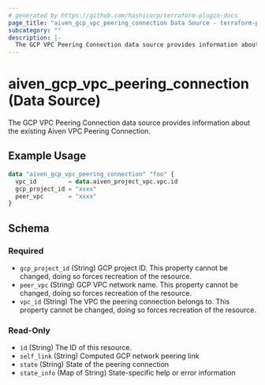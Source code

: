```yaml
---
# generated by https://github.com/hashicorp/terraform-plugin-docs
page_title: "aiven_gcp_vpc_peering_connection Data Source - terraform-provider-aiven"
subcategory: ""
description: |-
  The GCP VPC Peering Connection data source provides information about the existing Aiven VPC Peering Connection.
---
```


# aiven_gcp_vpc_peering_connection (Data Source)

The GCP VPC Peering Connection data source provides information about the existing Aiven VPC Peering Connection.

## Example Usage

```terraform
data "aiven_gcp_vpc_peering_connection" "foo" {
  vpc_id         = data.aiven_project_vpc.vpc.id
  gcp_project_id = "xxxx"
  peer_vpc       = "xxxx"
}
```

<!-- schema generated by tfplugindocs -->
## Schema

### Required

- `gcp_project_id` (String) GCP project ID. This property cannot be changed, doing so forces recreation of the resource.
- `peer_vpc` (String) GCP VPC network name. This property cannot be changed, doing so forces recreation of the resource.
- `vpc_id` (String) The VPC the peering connection belongs to. This property cannot be changed, doing so forces recreation of the resource.

### Read-Only

- `id` (String) The ID of this resource.
- `self_link` (String) Computed GCP network peering link
- `state` (String) State of the peering connection
- `state_info` (Map of String) State-specific help or error information


